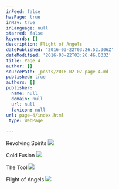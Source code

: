 ```yaml
---
inFeed: false
hasPage: true
inNav: true
inLanguage: null
starred: false
keywords: []
description: Flight of Angels
datePublished: '2016-03-22T03:26:52.306Z'
dateModified: '2016-03-22T03:26:46.033Z'
title: Page 4
author: []
sourcePath: _posts/2016-02-07-page-4.md
published: true
authors: []
publisher:
  name: null
  domain: null
  url: null
  favicon: null
url: page-4/index.html
_type: WebPage

---
```

Revolving Spirits
![](https://the-grid-user-content.s3-us-west-2.amazonaws.com/9406d304-60f0-4cc0-9f52-d6fac4357432.jpg)

Cold Fusion
![](https://the-grid-user-content.s3-us-west-2.amazonaws.com/3e78c8a6-a393-4f98-9fe9-e49cb035cccb.jpg)

The Tool
![](https://the-grid-user-content.s3-us-west-2.amazonaws.com/6f7281d7-75a0-4de7-87f1-ebbf4839aea3.jpg)

Flight of Angels
![](https://s3-us-west-2.amazonaws.com/the-grid-img/p/fb03910fb5ef19c82956d0b3e8d16d44040548a5.png)